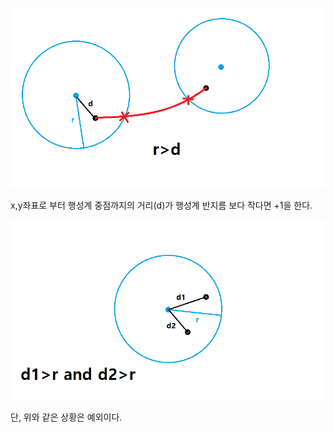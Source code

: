 ![1](img/1004_1.png)  

x,y좌표로 부터 행성계 중점까지의 거리(d)가 행성계 반지름 보다 작다면 +1을 한다.


![2](img/1004_2.png)  

단, 위와 같은 상황은 예외이다.
